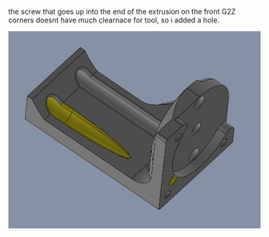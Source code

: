 the screw that goes up into the end of the extrusion on the front G2Z corners doesnt have much clearnace for tool, so i added a hole.

![screenshot](./screenshot_corner_front_left_access_hole.png)
